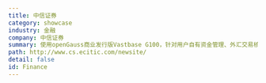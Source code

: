 ```yaml
---
title: 中信证券
category: showcase
industry: 金融
company: 中信证券
summary: 使用openGauss商业发行版Vastbase G100，针对用户自有资金管理、外汇交易核算、API网关等业务系统，实现全栈国产化技术路线的演进，部署openGauss服务器节点数20~30个。
path: http://www.cs.ecitic.com/newsite/
detail: false
id: Finance
---
```

